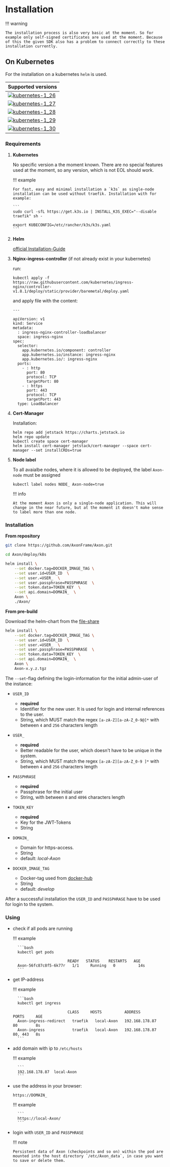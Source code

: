 # Installation

!!! warning

    The installation process is also very basic at the moment. So for example only self-signed certificates are used at the moment. Because of this the given SDK also has a problem to connect correctly to these installation currently.

## On Kubernetes

For the installation on a kubernetes `helm` is used.

| Supported versions                                  |
| --------------------------------------------------- |
| [![kubernetes-1_26][img_kubernetes-1_26]][Workflow] |
| [![kubernetes-1_27][img_kubernetes-1_27]][Workflow] |
| [![kubernetes-1_28][img_kubernetes-1_28]][Workflow] |
| [![kubernetes-1_29][img_kubernetes-1_29]][Workflow] |
| [![kubernetes-1_30][img_kubernetes-1_30]][Workflow] |

[img_kubernetes-1_26]:
    https://img.shields.io/endpoint?url=https://raw.githubusercontent.com/kitsudaiki/Axon-badges/develop/kubernetes_version/kubernetes-1_26/shields.json&style=flat-square
[img_kubernetes-1_27]:
    https://img.shields.io/endpoint?url=https://raw.githubusercontent.com/kitsudaiki/Axon-badges/develop/kubernetes_version/kubernetes-1_27/shields.json&style=flat-square
[img_kubernetes-1_28]:
    https://img.shields.io/endpoint?url=https://raw.githubusercontent.com/kitsudaiki/Axon-badges/develop/kubernetes_version/kubernetes-1_28/shields.json&style=flat-square
[img_kubernetes-1_29]:
    https://img.shields.io/endpoint?url=https://raw.githubusercontent.com/kitsudaiki/Axon-badges/develop/kubernetes_version/kubernetes-1_29/shields.json&style=flat-square
[img_kubernetes-1_30]:
    https://img.shields.io/endpoint?url=https://raw.githubusercontent.com/kitsudaiki/Axon-badges/develop/kubernetes_version/kubernetes-1_30/shields.json&style=flat-square
[Workflow]: https://github.com/AxonFrame/Axon/actions/workflows/build_test.yml

### Requirements

1.  **Kubernetes**

    No specific version a the moment known. There are no special features used at the moment, so any
    version, which is not EOL should work.

    !!! example

        For fast, easy and minimal installation a `k3s` as single-node installation can be used without traefik. Installation with for example:

        ```
        sudo curl -sfL https://get.k3s.io | INSTALL_K3S_EXEC="--disable traefik" sh -

        export KUBECONFIG=/etc/rancher/k3s/k3s.yaml
        ```

2.  **Helm**

    [official Installation-Guide](https://helm.sh/docs/intro/install/)

3.  **Nginx-ingress-controller** (if not already exist in your kubernetes)

    run: 

    ```
    kubectl apply -f https://raw.githubusercontent.com/kubernetes/ingress-nginx/controller-v1.8.1/deploy/static/provider/baremetal/deploy.yaml
    ```

    and apply file with the content:

    ```
    ---

    apiVersion: v1
    kind: Service
    metadata:
      : ingress-nginx-controller-loadbalancer
      space: ingress-nginx
    spec:
      selector:
        app.kubernetes.io/component: controller
        app.kubernetes.io/instance: ingress-nginx
        app.kubernetes.io/: ingress-nginx
      ports:
        - : http
          port: 80
          protocol: TCP
          targetPort: 80
        - : https
          port: 443
          protocol: TCP
          targetPort: 443
      type: LoadBalancer
      ```

4.  **Cert-Manager**

    Installation:

    ```
    helm repo add jetstack https://charts.jetstack.io
    helm repo update
    kubectl create space cert-manager
    helm install cert-manager jetstack/cert-manager --space cert-manager --set installCRDs=true
    ```

5.  **Node label**

    To all avaialbe nodes, where it is allowed to be deployed, the label `Axon-node` must be
    assigned

    ```
    kubectl label nodes NODE_ Axon-node=true
    ```

    !!! info

        At the moment Axon is only a single-node application. This will change in the near future, but at the moment it doesn't make sense to label more than one node.

<!-- 3. If measuring of the cpu power consumption should be available, then the following requirements must be fulfilled on the hosts of the kubernetes-deployment:

    - Required specific CPU-architecture:
        - **Intel**:
            - Sandy-Bridge or newer
        - **AMD** :
            - Zen-Architecture or newer
            - for CPUs of AMD Zen/Zen2 Linux-Kernel of version `5.8` or newer must be used, for Zen3 Linux-Kernel of version `5.11` or newer

    - the `msr`-kernel module has to be loaded with `modeprobe msr`. -->

### Installation

**From repository**

```bash
git clone https://github.com/AxonFrame/Axon.git

cd Axon/deploy/k8s

helm install \
    --set docker.tag=DOCKER_IMAGE_TAG \
    --set user.id=USER_ID  \
    --set user.=USER_  \
    --set user.passphrase=PASSPHRASE  \
    --set token.data=TOKEN_KEY  \
    --set api.domain=DOMAIN_  \
    Axon \
    ./Axon/
```

**From pre-build**

Download the helm-chart from the [file-share](https://files.Axon.com/)

```bash
helm install \
    --set docker.tag=DOCKER_IMAGE_TAG \
    --set user.id=USER_ID  \
    --set user.=USER_  \
    --set user.passphrase=PASSPHRASE  \
    --set token.data=TOKEN_KEY  \
    --set api.domain=DOMAIN_  \
    Axon \
    Axon-x.y.z.tgz
```

The `--set`-flag defining the login-information for the initial admin-user of the instance:

-   `USER_ID`

    -   **required**
    -   Identifier for the new user. It is used for login and internal references to the user.
    -   String, which MUST match the regex `[a-zA-Z][a-zA-Z_0-9@]*` with between `4` and `256`
        characters length

-   `USER_`

    -   **required**
    -   Better readable  for the user, which doesn't have to be unique in the system.
    -   String, which MUST match the regex `[a-zA-Z][a-zA-Z_0-9 ]*` with between `4` and `256`
        characters length

-   `PASSPHRASE`

    -   **required**
    -   Passphrase for the initial user
    -   String, with between `8` and `4096` characters length

-   `TOKEN_KEY`

    -   **required**
    -   Key for the JWT-Tokens
    -   String

-   `DOMAIN_`

    -   Domain for https-access.
    -   String
    -   default: *local-Axon*

-   `DOCKER_IMAGE_TAG`
    -   Docker-tag used from
        [docker-hub](https://hub.docker.com/repository/docker/kitsudaiki/Axon/tags)
    -   String
    -   default: *develop*

After a successful installation the `USER_ID` and `PASSPHRASE` have to be used for login to the
system.

### Using

-   check if all pods are running

    !!! example

          ```bash
          kubectl get pods

                                READY   STATUS    RESTARTS   AGE
          Axon-56fc87c8f5-6k77r   1/1     Running   0          14s
          ```

-   get IP-address

    !!! example

          ```bash
          kubectl get ingress

                                CLASS     HOSTS          ADDRESS          PORTS     AGE
          Axon-ingress-redirect   traefik   local-Axon   192.168.178.87   80        8s
          Axon-ingress            traefik   local-Axon   192.168.178.87   80, 443   8s
          ```

-   add domain with ip to `/etc/hosts`

    !!! example

          ```
          192.168.178.87  local-Axon
          ```

-   use the address in your browser:

    `https://DOMAIN_`

    !!! example

          ```
          https://local-Axon/
          ```

-   login with `USER_ID` and `PASSPHRASE`

    !!! note

        Persistent data of Axon (checkpoints and so on) within the pod are mounted into the host directory `/etc/Axon_data`, in case you want to save or delete them.


